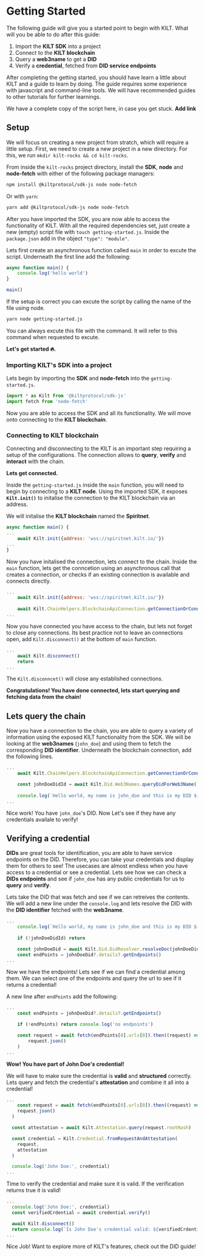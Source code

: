 # Getting Started

The following guide will give you a started point to begin with KILT. 
What will you be able to do after this guide:

1. Import the **KILT SDK** into a project
2. Connect to the **KILT blockchain**
3. Query a **web3name** to get a **DID**
4. Verify a **credential**, fetched from **DID service endpoints**

After completing the getting started, you should have learn a little about KILT and a guide to learn by doing.
The guide requires some experience with javascript and command-line tools.
We will have recommended guides to other tutorials for further learnings.

We have a complete copy of the script here, in case you get stuck. **Add link**

## Setup

We will focus on creating a new project from stratch, which will require a little setup.
First, we need to create a new project in a new directory. For this, we run `mkdir kilt-rocks && cd kilt-rocks`.

From inside the `kilt-rocks` project directory, install the **SDK**, **node** and **node-fetch** with either of the following package managers:

```bash
npm install @kiltprotocol/sdk-js node node-fetch
```

Or with `yarn`:

```bash
yarn add @kiltprotocol/sdk-js node node-fetch
```

After you have imported the SDK, you are now able to access the functionality of KILT.
With all the required dependencies set, just create a new (empty) script file with `touch getting-started.js`.
Inside the `package.json` add in the object `"type": "module"`.

Lets first create an asynchronous function called `main` in order to excute the script.
Underneath the first line add the following:

``` js
async function main() {
    console.log('hello world')
}

main()
```

If the setup is correct you can excute the script by calling the name of the file using node.

``` bash
yarn node getting-started.js
```

You can always excute this file with the command.
It will refer to this command when requested to excute.

**Let's get started 🔥.**

### Importing KILT's SDK into a project

Lets begin by importing the **SDK** and **node-fetch** into the `getting-started.js`.

``` js
import * as Kilt from '@kiltprotocol/sdk-js'
import fetch from 'node-fetch'
```

Now you are able to access the SDK and all its functionality.
We will move onto connecting to the **KILT blockchain**.

### Connecting to KILT blockchain

Connecting and disconnecting to the KILT is an important step requiring a setup of the configurations.
The connection allows to **query**, **verify** and **interact** with the chain.

**Lets get connected.**

Inside the `getting-started.js` inside the `main` function, you will need to begin by connecting to a **KILT node**.
Using the imported SDK, it exposes **`Kilt.init()`** to initalise the connection to the KILT blockchain via an address.

We will initalise the **KILT blockchain** named the **Spiritnet**.  

``` js
async function main() {
...
    await Kilt.init({address: 'wss://spiritnet.kilt.io/'})
...
}
```

Now you have initalised the connection, lets connect to the chain.
Inside the `main` function, lets get the conncetion using an asynchronous call that creates a connection, or checks if an existing connection is available and connects directly.

``` js
...
    await Kilt.init({address: 'wss://spiritnet.kilt.io/'})
    
    await Kilt.ChainHelpers.BlockchainApiConnection.getConnectionOrConnect()
...
```

Now you have connected you have access to the chain, but lets not forget to close any connections.
Its best practice not to leave an connections open, add `Kilt.disconnect()` at the bottom of `main` function.

``` js
...
    await Kilt.disconnect()
    return
...
```

The `Kilt.disconncet()` will close any established connections.

**Congratulations!
You have done connected, lets start querying and fetching data from the chain!**

## Lets query the chain

Now you have a connection to the chain, you are able to query a variety of information using the exposed KILT functionality from the SDK.
We will be looking at the **web3names** (`john_doe`) and using them to fetch the corresponding **DID identifier**.
Underneath the blockchain connection, add the following lines.

``` js
...
    await Kilt.ChainHelpers.BlockchainApiConnection.getConnectionOrConnect()

    const johnDoeDidId = await Kilt.Did.Web3Names.queryDidForWeb3Name('john_doe')
    
    console.log(`Hello world, my name is john_doe and this is my DID ${johnDoeDidId}`)
...
```

Nice work! You have `john_doe`'s DID.
Now Let's see if they have any credentials availale to verify!

## Verifying a credential

**DIDs** are great tools for identification, you are able to have service endpoints on the DID.
Therefore, you can take your credentials and display them for others to see!
The usecases are almost endless when you have access to a credential or see a credential.
Lets see how we can check a **DIDs endpoints** and see if `john_doe` has any public credentials for us to **query** and **verify**.

Lets take the DID that was fetch and see if we can retreives the contents.
We will add a new line under the `console.log` and lets resolve the DID with the **DID identifier** fetched with the **web3name**.

``` js
...
    console.log(`Hello world, my name is john_doe and this is my DID ${johnDoeDidId}`)
    
    if (!johnDoeDidId) return 

    const johnDoeDid = await Kilt.Did.DidResolver.resolveDoc(johnDoeDidId)
    const endPoints = johnDoeDid?.details?.getEndpoints()
...
```

Now we have the endpoints! Lets see if we can find a credential among them.
We can select one of the endpoints and query the url to see if it returns a credential!

A new line after `endPoints` add the following:

``` js
...
    const endPoints = johnDoeDid?.details?.getEndpoints()

    if (!endPoints) return console.log('no endpoints')

    const request = await fetch(endPoints[0].urls[0]).then((request) =>
        request.json()
    )
...
```

**Wow! You have part of John Doe's credential!**

We will have to make sure the credential is **valid** and **structured** correctly.
Lets query and fetch the credential's **attestation** and combine it all into a credential!

``` js
...
    const request = await fetch(endPoints[0].urls[0]).then((request) =>
    request.json()
  )

  const attestation = await Kilt.Attestation.query(request.rootHash)

  const credential = Kilt.Credential.fromRequestAndAttestation(
    request,
    attestation
  )

  console.log('John Doe:', credential)
...
```

Time to verify the credential and make sure it is valid.
If the verification returns true it is valid!

``` js
...
  console.log('John Doe:', credential)
  const verifiedCrdential = await credential.verify()

  await Kilt.disconnect()
  return console.log(`Is John Doe's credential valid: ${verifiedCrdential}`)
...
```

Nice Job! Want to explore more of KILT's features, check out the DID guide!
